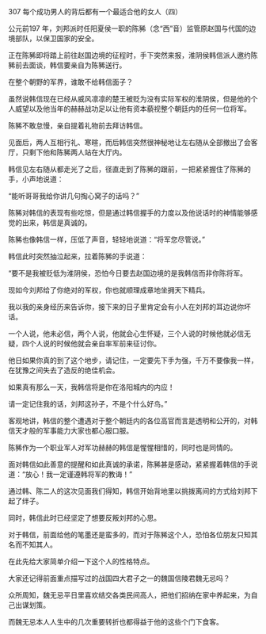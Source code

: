 307 每个成功男人的背后都有一个最适合他的女人（四）



公元前197 年，刘邦派时任阳夏侯一职的陈豨（念“西”音）监管原赵国与代国的边境部队，以保卫国家的安全。

正在陈豨即将踏上前往赵国边境的征程时，手下突然来报，淮阴侯韩信派人邀约陈豨前去面谈，韩信要亲自为陈豨送行。



在整个朝野的军界，谁敢不给韩信面子？

虽然说韩信现在已经从威风凛凛的楚王被贬为没有实际军权的淮阴侯，但是他的个人威望以及他当年的赫赫战功足以让他有资本藐视整个朝廷内的任何一位将军。

陈豨不敢怠慢，亲自提着礼物前去拜访韩信。



见面后，两人互相行礼、寒暄，而后韩信突然很神秘地让左右随从全部撤出了会客厅，只剩下他和陈豨两人站在大厅内。

韩信见左右随从都走光了之后，径直走到了陈豨的跟前，一把紧紧握住了陈豨的手，小声地说道：

“能听哥哥我给你讲几句掏心窝子的话吗？”

陈豨对韩信的表现有些吃惊，但是通过韩信握手的力度以及他说话时的神情能够感觉的出来，韩信是真诚的。

陈豨也像韩信一样，压低了声音，轻轻地说道：“将军您尽管说。”



韩信此时突然抽泣起来，拉着陈豨的手说道：

“要不是我被贬低为淮阴侯，恐怕今日要去赵国边境的是我韩信而非你陈将军。

现如今刘邦给了你绝对的军权，你也就顺理成章地坐拥天下精兵。

我以我的亲身经历来告诉你，接下来的日子里肯定会有小人在刘邦的耳边说你坏话。

一个人说，他未必信，两个人说，他就会心生怀疑，三个人说的时候他就必信无疑，四个人说的时候他就会亲自率军前来征讨你。

他日如果你真的到了这个地步，请记住，一定要先下手为强，千万不要像我一样，在犹豫之间失去了造反的绝佳机会。

如果真有那么一天，我韩信将是你在洛阳城内的内应！

请一定记住我的话，刘邦这孙子，不是个什么好鸟。”



客观地讲，韩信的整个遭遇对于整个朝廷内的各位高官而言是透明和公开的，对韩信天才般的军事能力大家也都心服口服。

陈豨作为一个职业军人对军功赫赫的韩信是惺惺相惜的，同时也是同情的。

面对韩信如此善意的提醒和如此真诚的承诺，陈豨甚是感动，紧紧握着韩信的手说道：“放心！我一定谨遵韩将军的教诲！”



通过韩、陈二人的这次见面我们得知，韩信开始背地里以挑拨离间的方式给刘邦下起了绊子。

同时，韩信此时已经坚定了想要反叛刘邦的心思。

对于韩信，前面给他的笔墨还是蛮多的，而对于陈豨这个人，恐怕各位朋友只知其名而不知其人。

在此先给大家简单介绍一下这个人的性格特点。



大家还记得前面重点描写过的战国四大君子之一的魏国信陵君魏无忌吗？

众所周知，魏无忌平日里喜欢结交各类民间高人，把他们招纳在家中养起来，为自己出谋划策。

而魏无忌本人人生中的几次重要转折也都得益于他的这些个门下食客。

